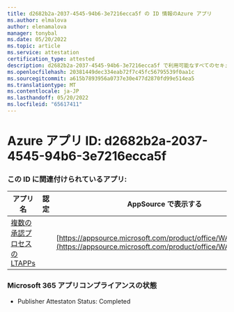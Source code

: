 ```yaml
---
title: d2682b2a-2037-4545-94b6-3e7216ecca5f の ID 情報のAzure アプリ
ms.author: elmalova
author: elenamalova
manager: tonybal
ms.date: 05/20/2022
ms.topic: article
ms.service: attestation
certification_type: attested
description: d2682b2a-2037-4545-94b6-3e7216ecca5f で利用可能なすべてのセキュリティとコンプライアンス情報。
ms.openlocfilehash: 20381449dec334eab72f7c45fc56795539f0aa1c
ms.sourcegitcommit: a615b7893956a0737e30e477d2870fd99e514ea5
ms.translationtype: MT
ms.contentlocale: ja-JP
ms.lasthandoff: 05/20/2022
ms.locfileid: "65617411"
---
```

# <a name="azure-app-id-d2682b2a-2037-4545-94b6-3e7216ecca5f"></a>Azure アプリ ID: d2682b2a-2037-4545-94b6-3e7216ecca5f


### <a name="apps-associated-with-this-id"></a>この ID に関連付けられているアプリ:
| **アプリ名** | **認定** | **AppSource で表示する** |
|--------------|---------------|-----------------------|
| [複数の承認プロセスの LTAPPs](../forward/WA200003188.md) |  | [https://appsource.microsoft.com/product/office/WA200003188](https://appsource.microsoft.com/product/office/WA200003188) |

### <a name="microsoft-365-app-compliance-status"></a>Microsoft 365 アプリコンプライアンスの状態
- Publisher Attestaton Status: Completed

